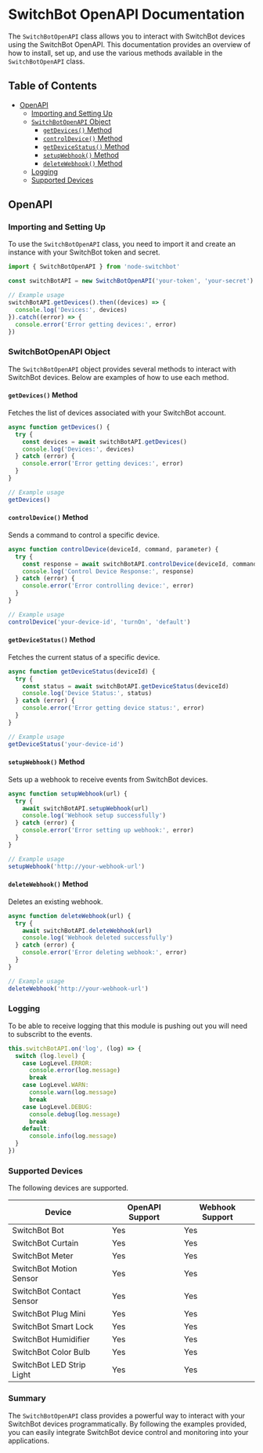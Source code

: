 # SwitchBot OpenAPI Documentation

The `SwitchBotOpenAPI` class allows you to interact with SwitchBot devices using the SwitchBot OpenAPI. This documentation provides an overview of how to install, set up, and use the various methods available in the `SwitchBotOpenAPI` class.

## Table of Contents

- [OpenAPI](#openapi)
  - [Importing and Setting Up](#importing-and-setting-up)
  - [`SwitchBotOpenAPI` Object](#switchbotopenapi-object)
    - [`getDevices()` Method](#getdevices-method)
    - [`controlDevice()` Method](#controldevice-method)
    - [`getDeviceStatus()` Method](#getdevicestatus-method)
    - [`setupWebhook()` Method](#setupwebhook-method)
    - [`deleteWebhook()` Method](#deletewebhook-method)
  - [Logging](#logging)
  - [Supported Devices](#supported-devices)

## OpenAPI

### Importing and Setting Up

To use the `SwitchBotOpenAPI` class, you need to import it and create an instance with your SwitchBot token and secret.

```typescript
import { SwitchBotOpenAPI } from 'node-switchbot'

const switchBotAPI = new SwitchBotOpenAPI('your-token', 'your-secret')

// Example usage
switchBotAPI.getDevices().then((devices) => {
  console.log('Devices:', devices)
}).catch((error) => {
  console.error('Error getting devices:', error)
})
```

### SwitchBotOpenAPI Object

The `SwitchBotOpenAPI` object provides several methods to interact with SwitchBot devices. Below are examples of how to use each method.

#### `getDevices()` Method

Fetches the list of devices associated with your SwitchBot account.

```typescript
async function getDevices() {
  try {
    const devices = await switchBotAPI.getDevices()
    console.log('Devices:', devices)
  } catch (error) {
    console.error('Error getting devices:', error)
  }
}

// Example usage
getDevices()
```

#### `controlDevice()` Method

Sends a command to control a specific device.

```typescript
async function controlDevice(deviceId, command, parameter) {
  try {
    const response = await switchBotAPI.controlDevice(deviceId, command, parameter)
    console.log('Control Device Response:', response)
  } catch (error) {
    console.error('Error controlling device:', error)
  }
}

// Example usage
controlDevice('your-device-id', 'turnOn', 'default')
```

#### `getDeviceStatus()` Method

Fetches the current status of a specific device.

```typescript
async function getDeviceStatus(deviceId) {
  try {
    const status = await switchBotAPI.getDeviceStatus(deviceId)
    console.log('Device Status:', status)
  } catch (error) {
    console.error('Error getting device status:', error)
  }
}

// Example usage
getDeviceStatus('your-device-id')
```

#### `setupWebhook()` Method

Sets up a webhook to receive events from SwitchBot devices.

```typescript
async function setupWebhook(url) {
  try {
    await switchBotAPI.setupWebhook(url)
    console.log('Webhook setup successfully')
  } catch (error) {
    console.error('Error setting up webhook:', error)
  }
}

// Example usage
setupWebhook('http://your-webhook-url')
```

#### `deleteWebhook()` Method

Deletes an existing webhook.

```typescript
async function deleteWebhook(url) {
  try {
    await switchBotAPI.deleteWebhook(url)
    console.log('Webhook deleted successfully')
  } catch (error) {
    console.error('Error deleting webhook:', error)
  }
}

// Example usage
deleteWebhook('http://your-webhook-url')
```

### Logging

To be able to receive logging that this module is pushing out you will need to subscribt to the events.

```typescript
this.switchBotAPI.on('log', (log) => {
  switch (log.level) {
    case LogLevel.ERROR:
      console.error(log.message)
      break
    case LogLevel.WARN:
      console.warn(log.message)
      break
    case LogLevel.DEBUG:
      console.debug(log.message)
      break
    default:
      console.info(log.message)
  }
})
```

### Supported Devices

The following devices are supported.

| Device                    | OpenAPI Support | Webhook Support |
| ------------------------- | --------------- | --------------- |
| SwitchBot Bot             | Yes             | Yes             |
| SwitchBot Curtain         | Yes             | Yes             |
| SwitchBot Meter           | Yes             | Yes             |
| SwitchBot Motion Sensor   | Yes             | Yes             |
| SwitchBot Contact Sensor  | Yes             | Yes             |
| SwitchBot Plug Mini       | Yes             | Yes             |
| SwitchBot Smart Lock      | Yes             | Yes             |
| SwitchBot Humidifier      | Yes             | Yes             |
| SwitchBot Color Bulb      | Yes             | Yes             |
| SwitchBot LED Strip Light | Yes             | Yes             |

### Summary

The `SwitchBotOpenAPI` class provides a powerful way to interact with your SwitchBot devices programmatically. By following the examples provided, you can easily integrate SwitchBot device control and monitoring into your applications.
